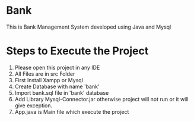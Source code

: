 # Bank
 This is Bank Management System developed using Java and Mysql

# Steps to Execute the Project

1. Please open this project in any IDE
2. All Files are in src Folder
3. First Install Xampp or Mysql
4. Create Database with name 'bank'
5. Import bank.sql file in 'bank' database
6. Add Library Mysql-Connector.jar otherwise project will not run or it will give exception.
7. App.java is Main file which execute the project
